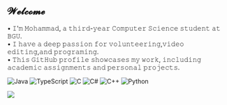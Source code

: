 ## 𝓦𝓮𝓵𝓬𝓸𝓶𝓮
• 𝙸'𝚖 𝙼𝚘𝚑𝚊𝚖𝚖𝚊𝚍, 𝚊 𝚝𝚑𝚒𝚛𝚍-𝚢𝚎𝚊𝚛 𝙲𝚘𝚖𝚙𝚞𝚝𝚎𝚛 𝚂𝚌𝚒𝚎𝚗𝚌𝚎 𝚜𝚝𝚞𝚍𝚎𝚗𝚝 𝚊𝚝 𝙱𝙶𝚄.<br/>
• 𝙸 𝚑𝚊𝚟𝚎 𝚊 𝚍𝚎𝚎𝚙 𝚙𝚊𝚜𝚜𝚒𝚘𝚗 𝚏𝚘𝚛 𝚟𝚘𝚕𝚞𝚗𝚝𝚎𝚎𝚛𝚒𝚗𝚐,𝚟𝚒𝚍𝚎𝚘 𝚎𝚍𝚒𝚝𝚒𝚗𝚐,𝚊𝚗𝚍 𝚙𝚛𝚘𝚐𝚛𝚊𝚖𝚒𝚗𝚐.<br/>
• 𝚃𝚑𝚒𝚜 𝙶𝚒𝚝𝙷𝚞𝚋 𝚙𝚛𝚘𝚏𝚒𝚕𝚎 𝚜𝚑𝚘𝚠𝚌𝚊𝚜𝚎𝚜 𝚖𝚢 𝚠𝚘𝚛𝚔, 𝚒𝚗𝚌𝚕𝚞𝚍𝚒𝚗𝚐 𝚊𝚌𝚊𝚍𝚎𝚖𝚒𝚌 𝚊𝚜𝚜𝚒𝚐𝚗𝚖𝚎𝚗𝚝𝚜 𝚊𝚗𝚍 𝚙𝚎𝚛𝚜𝚘𝚗𝚊𝚕 𝚙𝚛𝚘𝚓𝚎𝚌𝚝𝚜.<br/>

![Java](https://img.shields.io/badge/java-%23ED8B00.svg?style=for-the-badge&logo=openjdk&logoColor=white) ![TypeScript](https://img.shields.io/badge/typescript-%23007ACC.svg?style=for-the-badge&logo=typescript&logoColor=white) ![C](https://img.shields.io/badge/c-%2300599C.svg?style=for-the-badge&logo=c&logoColor=white) ![C#](https://img.shields.io/badge/c%23-%23239120.svg?style=for-the-badge&logo=csharp&logoColor=white) ![C++](https://img.shields.io/badge/c++-%2300599C.svg?style=for-the-badge&logo=c%2B%2B&logoColor=white) ![Python](https://img.shields.io/badge/python-3670A0?style=for-the-badge&logo=python&logoColor=ffdd54)

![](https://github-readme-stats.vercel.app/api/top-langs/?username=MohamadAlreati&theme=dark&hide_border=false&include_all_commits=false&count_private=false&layout=compact)

